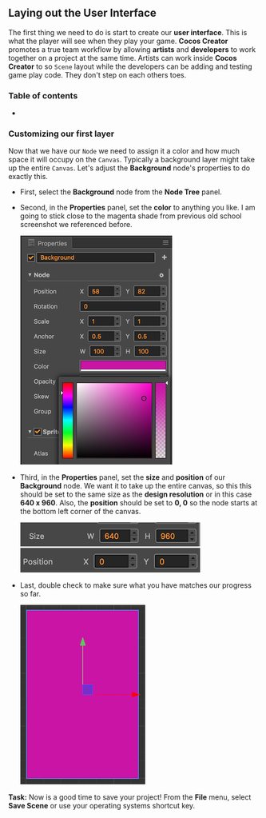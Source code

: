 ## Laying out the User Interface
The first thing we need to do is start to create our __user interface__. This is what the player will see when they play your game. __Cocos Creator__ promotes a true team workflow by allowing __artists__ and __developers__ to work together on a project at the same time. Artists can work inside __Cocos Creator__ to so `Scene` layout while the developers can be adding and testing game play code. They don't step on each others toes.

### Table of contents
- []()



### Customizing our first layer
Now that we have our `Node` we need to assign it a color and how much space it will occupy on the `Canvas`. Typically a background layer might take up the entire `Canvas`. Let's adjust the __Background__ node's properties to do exactly this.

* First, select the __Background__ node from the __Node Tree__ panel.

* Second, in the __Properties__ panel, set the __color__ to anything you like. I am going to stick close to the magenta shade from previous old school screenshot we referenced before.

    ![](img/background_color_picker.png)

* Third, in the __Properties__ panel, set the __size__ and __position__ of our __Background__ node. We want it to take up the entire canvas, so this this should be set to the same size as the __design resolution__ or in this case __640 x 960__. Also, the __position__ should be set to __0, 0__ so the node starts at the bottom left corner of the canvas.

    ![](img/size.png)  ![](img/position.png)

* Last, double check to make sure what you have matches our progress so far.

    ![](img/background_finished.png)

__Task:__ Now is a good time to save your project! From the __File__ menu, select __Save Scene__ or use your operating systems shortcut key.
